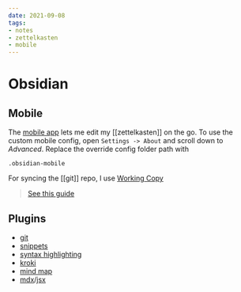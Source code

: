 ```yaml
---
date: 2021-09-08
tags:
- notes
- zettelkasten
- mobile
---
```


# Obsidian


## Mobile
The [mobile app](https://apps.apple.com/de/app/obsidian-connected-notes/id1557175442?l=en) lets me edit my [[zettelkasten]] on the go. To use the custom mobile config, open `Settings -> About` and scroll down to *Advanced*.
Replace the override config folder path with
```
.obsidian-mobile
```

For syncing the [[git]] repo, I use [Working Copy](https://workingcopyapp.com/)
> [See this guide](https://janikvonrotz.ch/2021/08/31/sync-obsidian-mobile-app-with-working-copy-git-repo/)

## Plugins

- [git](https://github.com/denolehov/obsidian-git)
- [snippets](https://github.com/ArianaKhit/text-snippets-obsidian)
- [syntax highlighting](https://github.com/deathau/cm-editor-syntax-highlight-obsidian)
- [kroki](https://github.com/gregzuro/obsidian-kroki)
- [mind map](https://github.com/lynchjames/obsidian-mind-map)
- [mdx](https://github.com/mkozhukharenko/mdx-as-md-obsidian)/[jsx](https://github.com/elias-sundqvist/obsidian-react-components)